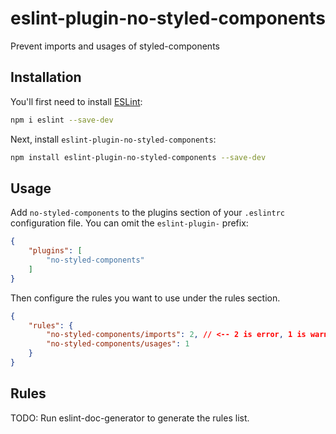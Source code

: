 # eslint-plugin-no-styled-components

Prevent imports and usages of styled-components

## Installation

You'll first need to install [ESLint](https://eslint.org/):

```sh
npm i eslint --save-dev
```

Next, install `eslint-plugin-no-styled-components`:

```sh
npm install eslint-plugin-no-styled-components --save-dev
```

## Usage

Add `no-styled-components` to the plugins section of your `.eslintrc` configuration file. You can omit the `eslint-plugin-` prefix:

```json
{
    "plugins": [
        "no-styled-components"
    ]
}
```


Then configure the rules you want to use under the rules section.

```json
{
    "rules": {
        "no-styled-components/imports": 2, // <-- 2 is error, 1 is warning, 0 is off
        "no-styled-components/usages": 1
    }
}
```

## Rules

<!-- begin auto-generated rules list -->
TODO: Run eslint-doc-generator to generate the rules list.
<!-- end auto-generated rules list -->


